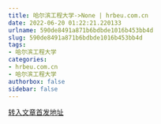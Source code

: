 ```yaml
---
title: 哈尔滨工程大学->None | hrbeu.com.cn
date: 2022-06-20 01:22:21.220133
urlname: 590de8491a871b6bdbde1016b453bb4d
slug: 590de8491a871b6bdbde1016b453bb4d
tags: 
- 哈尔滨工程大学
categories:
- hrbeu.com.cn
- 哈尔滨工程大学
authorbox: false
sidebar: false
---
```





[转入文章首发地址](https://www.chinahlj.cn/news/575221.html)
